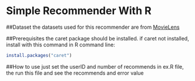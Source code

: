 # Simple Recommender With R

##Dataset
the datasets used for this recommender are from [MovieLens](http://grouplens.org/datasets/movielens/)

##Prerequisites
the caret package should be installed.
if caret not installed, install with this command in R command line:

```R
install.packages("caret")
```

##How to use
just set the userID and number of recommends in ex.R file, the run this file and see the recommends and error value
